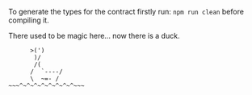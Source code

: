 To generate the types for the contract firstly run: `npm run clean` before compiling it.

There used to be magic here... now there is a duck.

```
      >(')
       )/
       /(
      /  `----/
      \  ~=- /
~~~^~^~^~^~^~^~^~^~~~
```
